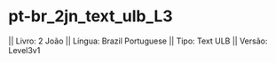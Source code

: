 # pt-br_2jn_text_ulb_L3

|| Livro: 2 João
|| Língua: Brazil Portuguese 
|| Tipo: Text ULB 
|| Versão: Level3v1